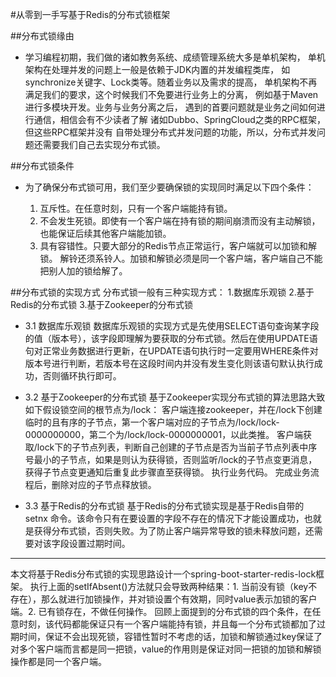 #从零到一手写基于Redis的分布式锁框架

##分布式锁缘由

* 学习编程初期，我们做的诸如教务系统、成绩管理系统大多是单机架构，
  单机架构在处理并发的问题上一般是依赖于JDK内置的并发编程类库，
  如synchronize关键字、Lock类等。随着业务以及需求的提高，
  单机架构不再满足我们的要求，这个时候我们不免要进行业务上的分离，
  例如基于Maven进行多模块开发。业务与业务分离之后，
  遇到的首要问题就是业务之间如何进行通信，相信会有不少读者了解
  诸如Dubbo、SpringCloud之类的RPC框架，但这些RPC框架并没有
  自带处理分布式并发问题的功能，所以，分布式并发问题还需要我们自己去实现分布式锁。
  
##分布式锁条件
* 为了确保分布式锁可用，我们至少要确保锁的实现同时满足以下四个条件：

    1. 互斥性。在任意时刻，只有一个客户端能持有锁。
    2. 不会发生死锁。即使有一个客户端在持有锁的期间崩溃而没有主动解锁，也能保证后续其他客户端能加锁。
    3. 具有容错性。只要大部分的Redis节点正常运行，客户端就可以加锁和解锁。 
   解铃还须系铃人。加锁和解锁必须是同一个客户端，客户端自己不能把别人加的锁给解了。
       
##分布式锁的实现方式
分布式锁一般有三种实现方式：
    1.数据库乐观锁
    2.基于Redis的分布式锁
    3.基于Zookeeper的分布式锁
* 3.1 数据库乐观锁
数据库乐观锁的实现方式是先使用SELECT语句查询某字段的值（版本号），该字段即理解为要获取的分布式锁。然后在使用UPDATE语句对正常业务数据进行更新，在UPDATE语句执行时一定要用WHERE条件对版本号进行判断，若版本号在这段时间内并没有发生变化则该语句默认执行成功，否则循环执行即可。


* 3.2 基于Zookeeper的分布式锁
基于Zookeeper实现分布式锁的算法思路大致如下假设锁空间的根节点为/lock：
客户端连接zookeeper，并在/lock下创建临时的且有序的子节点，第一个客户端对应的子节点为/lock/lock-0000000000，第二个为/lock/lock-0000000001，以此类推。
客户端获取/lock下的子节点列表，判断自己创建的子节点是否为当前子节点列表中序号最小的子节点，如果是则认为获得锁，否则监听/lock的子节点变更消息，获得子节点变更通知后重复此步骤直至获得锁。
执行业务代码。
完成业务流程后，删除对应的子节点释放锁。
* 3.3 基于Redis的分布式锁
基于Redis的分布式锁实现是基于Redis自带的 setnx 命令。该命令只有在要设置的字段不存在的情况下才能设置成功，也就是获得分布式锁，否则失败。为了防止客户端异常导致的锁未释放问题，还需要对该字段设置过期时间。

---
本文将基于Redis分布式锁的实现思路设计一个spring-boot-starter-redis-lock框架。
执行上面的setIfAbsent()方法就只会导致两种结果：1. 当前没有锁（key不存在），那么就进行加锁操作，并对锁设置个有效期，同时value表示加锁的客户端。2. 已有锁存在，不做任何操作。
回顾上面提到的分布式锁的四个条件，在任意时刻，该代码都能保证只有一个客户端能持有锁，并且每一个分布式锁都加了过期时间，保证不会出现死锁，容错性暂时不考虑的话，加锁和解锁通过key保证了对多个客户端而言都是同一把锁，value的作用则是保证对同一把锁的加锁和解锁操作都是同一个客户端。
